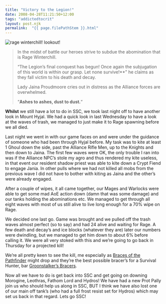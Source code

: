 ```yaml
---
title: "Victory to the Legion!"
date: 2008-04-28T11:21:50+12:00
tags: "addictedtocrit"
layout: post.njk
permalink:  "{{ page.filePathStem }}.html"
---
```


![rage winterchill! lookout!](https://web.archive.org/web/20081014210036im_/http://critaddict.shadyacres.co.nz/assets/location/lunch_ragew28apr08.png)

>In the midst of battle our heroes strive to subdue the abomination that is Rage Winterchill.
>
>“The Legion’s final conquest has begun! Once again the subjugation of this world is within our grasp. Let none survive!**” he claims as they fall victim to his death and decay.
>
>Lady Jaina Proudmoore cries out in distress as the Alliance forces are overwhelmed.
>
>“**Ashes to ashes, dust to dust.**“
>
**Whilst** we still have a lot to do in SSC, we took  last night off to have another look in Mount Hyjal. We had a quick look  in last Wednesday to have a look at the waves of trash, we managed to  just make it to Rage spawning before we all died.

Last night we went in with our game faces on and were under the  guidance of someone who had been through Hyjal before. My task was to  kite at least 1 Ghoul down the side, past the Alliance Rifle Men, up to  the Knights and then down to Jaina. The first few waves were OK, the  only trouble I ran into was if the Alliance NPC’s stole my agro and thus rendered my kite useless, in that event our resident shadow priest was  able to kite down a Crypt Fiend to engage Jania. In other pulls where we had not killed all mobs from the previous wave I did not have to bother with kiting as Jaina and the other’s were already engaged.

After a couple of wipes, it all came together, our Mages and Warlocks were able to get some mad AoE action down (damn that was some damage)  and our tanks holding the abominations etc. We managed to get through  all eight waves with most of us still alive to live long enough for a  70% wipe on Rage.

We decided one last go. Game was brought and we pulled off the trash  waves almost perfect (so to say) and had 24 alive and waiting for Rage. A few death and decay’s and ice blocks (whatever they are) later our  numbers were dwindling, but we managed to get him down to about 6%  before calling it. We were all very stoked with this and we’re going to  go back in Thursday for a projected kill!

We’re all pretty keen to see the kill, me especially as [Braces of the Pathfinder](https://web.archive.org/web/20081014210036/http://www.wowhead.com/?item=30864) might drop and they’re the best possible bracer’s for a Survival Hunter, bar [Groonstalker’s Bracers](https://web.archive.org/web/20081014210036/http://www.wowhead.com/?item=34443).

Now all we have to do is get back into SSC and get going on downing  Morogine, Leothras, Fathom Lord and Hydros! We have had a new Prot Pally join us who should help us along in SSC, BUT I think we have also lost  one of our main off tank’s (who had a full frost resist set for Hydros)  which may set us back in that regard. Lets go SSC!